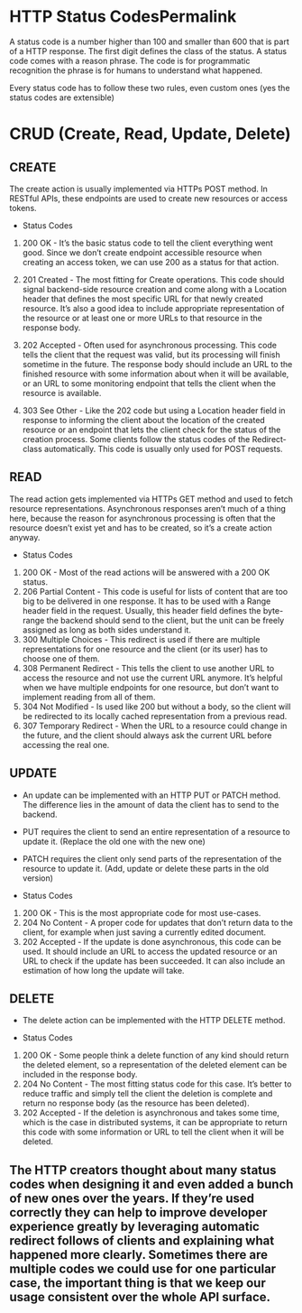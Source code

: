 # HTTP Status CodesPermalink
A status code is a number higher than 100 and smaller than 600 that is part of a HTTP response. The first digit defines the class of the status. A status code comes with a reason phrase. The code is for programmatic recognition the phrase is for humans to understand what happened.

Every status code has to follow these two rules, even custom ones (yes the status codes are extensible)


# CRUD (Create, Read, Update, Delete)

## CREATE 
The create action is usually implemented via HTTPs POST method. In RESTful APIs, these endpoints are used to create new resources or access tokens.


* Status Codes

1. 200 OK - It’s the basic status code to tell the client everything went good. Since we don’t create endpoint accessible resource when creating an access token, we can use 200 as a status for that action.

2. 201 Created - The most fitting for Create operations. This code should signal backend-side resource creation and come along with a Location header that defines the most specific URL for that newly created resource. It’s also a good idea to include appropriate representation of the resource or at least one or more URLs to that resource in the response body.

3. 202 Accepted - Often used for asynchronous processing. This code tells the client that the request was valid, but its processing will finish sometime in the future. The response body should include an URL to the finished resource with some information about when it will be available, or an URL to some monitoring endpoint that tells the client when the resource is available.

4. 303 See Other - Like the 202 code but using a Location header field in response to informing the client about the location of the created resource or an endpoint that lets the client check for the status of the creation process. Some clients follow the status codes of the Redirect-class automatically. This code is usually only used for POST requests.


## READ
The read action gets implemented via HTTPs GET method and used to fetch resource representations. Asynchronous responses aren’t much of a thing here, because the reason for asynchronous processing is often that the resource doesn’t exist yet and has to be created, so it’s a create action anyway.

* Status Codes

1. 200 OK - Most of the read actions will be answered with a 200 OK status.
2. 206 Partial Content - This code is useful for lists of content that are too big to be delivered in one response. It has to be used with a Range header field in the request. Usually, this header field defines the byte-range the backend should send to the client, but the unit can be freely assigned as long as both sides understand it.
3. 300 Multiple Choices - This redirect is used if there are multiple representations for one resource and the client (or its user) has to choose one of them.
4. 308 Permanent Redirect - This tells the client to use another URL to access the resource and not use the current URL anymore. It’s helpful when we have multiple endpoints for one resource, but don’t want to implement reading from all of them.
5. 304 Not Modified - Is used like 200 but without a body, so the client will be redirected to its locally cached representation from a previous read.
6. 307 Temporary Redirect - When the URL to a resource could change in the future, and the client should always ask the current URL before accessing the real one.

## UPDATE
* An update can be implemented with an HTTP PUT or PATCH method. The difference lies in the amount of data the client has to send to the backend.

* PUT requires the client to send an entire representation of a resource to update it. (Replace the old one with the new one)

* PATCH requires the client only send parts of the representation of the resource to update it. (Add, update or delete these parts in the old version)

* Status Codes

1. 200 OK - This is the most appropriate code for most use-cases.
2. 204 No Content - A proper code for updates that don’t return data to the client, for example when just saving a currently edited document.
3. 202 Accepted - If the update is done asynchronous, this code can be used. It should include an URL to access the updated resource or an URL to check if the update has been succeeded. It can also include an estimation of how long the update will take.

## DELETE
* The delete action can be implemented with the HTTP DELETE method.

* Status Codes

1. 200 OK - Some people think a delete function of any kind should return the deleted element, so a representation of the deleted element can be included in the response body.
2. 204 No Content - The most fitting status code for this case. It’s better to reduce traffic and simply tell the client the deletion is complete and return no response body (as the resource has been deleted).
3. 202 Accepted - If the deletion is asynchronous and takes some time, which is the case in distributed systems, it can be appropriate to return this code with some information or URL to tell the client when it will be deleted.




## The HTTP creators thought about many status codes when designing it and even added a bunch of new ones over the years. If they’re used correctly they can help to improve developer experience greatly by leveraging automatic redirect follows of clients and explaining what happened more clearly. Sometimes there are multiple codes we could use for one particular case, the important thing is that we keep our usage consistent over the whole API surface.